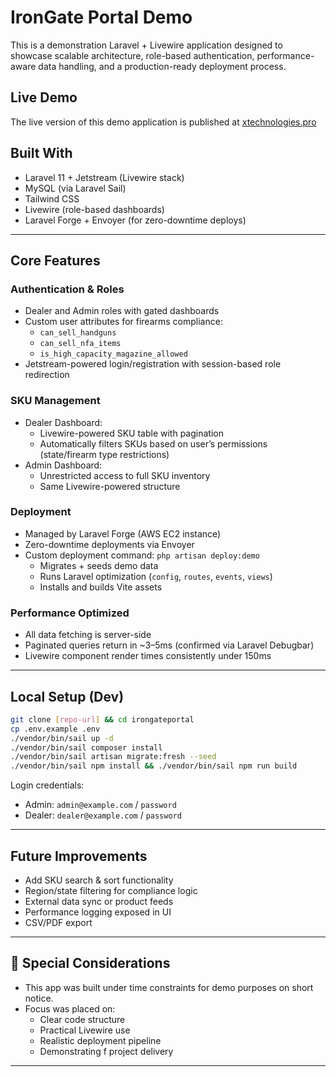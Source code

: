 # IronGate Portal Demo

This is a demonstration Laravel + Livewire application designed to showcase scalable architecture, role-based authentication, performance-aware data handling, and a production-ready deployment process.

## Live Demo

The live version of this demo application is published at [xtechnologies.pro](https://xtechnologies.pro)

## Built With
- Laravel 11 + Jetstream (Livewire stack)
- MySQL (via Laravel Sail)
- Tailwind CSS
- Livewire (role-based dashboards)
- Laravel Forge + Envoyer (for zero-downtime deploys)

---

## Core Features

### Authentication & Roles
- Dealer and Admin roles with gated dashboards
- Custom user attributes for firearms compliance:
  - `can_sell_handguns`
  - `can_sell_nfa_items`
  - `is_high_capacity_magazine_allowed`
- Jetstream-powered login/registration with session-based role redirection

### SKU Management
- Dealer Dashboard:
  - Livewire-powered SKU table with pagination
  - Automatically filters SKUs based on user’s permissions (state/firearm type restrictions)
- Admin Dashboard:
  - Unrestricted access to full SKU inventory
  - Same Livewire-powered structure

### Deployment
- Managed by Laravel Forge (AWS EC2 instance)
- Zero-downtime deployments via Envoyer
- Custom deployment command: `php artisan deploy:demo`
  - Migrates + seeds demo data
  - Runs Laravel optimization (`config`, `routes`, `events`, `views`)
  - Installs and builds Vite assets

### Performance Optimized
- All data fetching is server-side
- Paginated queries return in ~3–5ms (confirmed via Laravel Debugbar)
- Livewire component render times consistently under 150ms

---

## Local Setup (Dev)
```bash
git clone [repo-url] && cd irongateportal
cp .env.example .env
./vendor/bin/sail up -d
./vendor/bin/sail composer install
./vendor/bin/sail artisan migrate:fresh --seed
./vendor/bin/sail npm install && ./vendor/bin/sail npm run build
```

Login credentials:
- Admin: `admin@example.com` / `password`
- Dealer: `dealer@example.com` / `password`

---

## Future Improvements
- Add SKU search & sort functionality
- Region/state filtering for compliance logic
- External data sync or product feeds
- Performance logging exposed in UI
- CSV/PDF export

---

## 🙌 Special Considerations
- This app was built under time constraints for demo purposes on short notice.
- Focus was placed on:
  - Clear code structure
  - Practical Livewire use
  - Realistic deployment pipeline
  - Demonstrating f project delivery

---
